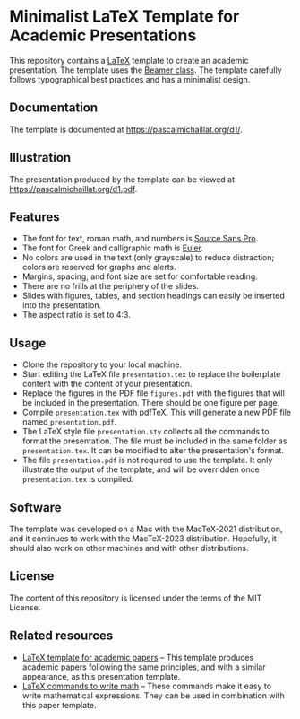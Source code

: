 # Minimalist LaTeX Template for Academic Presentations

This repository contains a [LaTeX](https://github.com/latex3/latex2e) template to create an academic presentation. The template uses the [Beamer class](https://github.com/josephwright/beamer). The template carefully follows typographical best practices and has a minimalist design.

## Documentation

The template is documented at https://pascalmichaillat.org/d1/.

## Illustration

The presentation produced by the template can be viewed at https://pascalmichaillat.org/d1.pdf.

## Features

+ The font for text, roman math, and numbers is [Source Sans Pro](https://github.com/adobe-fonts/source-sans).
+ The font for Greek and calligraphic math is [Euler](http://luc.devroye.org/fonts-26139.html).
+ No colors are used in the text (only grayscale) to reduce distraction; colors are reserved for graphs and alerts.
+ Margins, spacing, and font size are set for comfortable reading.
+ There are no frills at the periphery of the slides.
+ Slides with figures, tables, and section headings can easily be inserted into the presentation.
+ The aspect ratio is set to 4:3.

## Usage

+ Clone the repository to your local machine.
+ Start editing the LaTeX file `presentation.tex` to replace the boilerplate content with the content of your presentation. 
+ Replace the figures in the PDF file `figures.pdf` with the figures that will be included in the presentation. There should be one figure per page.
+ Compile `presentation.tex` with pdfTeX. This will generate a new PDF file named `presentation.pdf`.
+ The LaTeX style file `presentation.sty` collects all the commands to format the presentation. The file must be included in the same folder as `presentation.tex`. It can be modified to alter the presentation's format.
+ The file `presentation.pdf` is not required to use the template. It only illustrate the output of the template, and will be overridden once `presentation.tex` is compiled.

## Software

The template was developed on a Mac with the MacTeX-2021 distribution, and it continues to work with the MacTeX-2023 distribution. Hopefully, it should also work on other machines and with other distributions.

## License

The content of this repository is licensed under the terms of the MIT License.

## Related resources

+ [LaTeX template for academic papers](https://github.com/pmichaillat/latex-paper) – This template produces academic papers following the same principles, and with a similar appearance, as this presentation template. 
+ [LaTeX commands to write math](https://github.com/pmichaillat/latex-math) – These commands make it easy to write mathematical expressions. They can be used in combination with this paper template.
